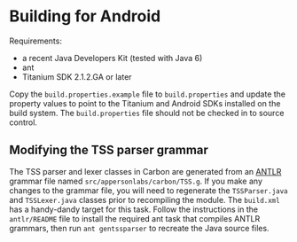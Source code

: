 # Building for Android

Requirements:

* a recent Java Developers Kit (tested with Java 6)
* ant
* Titanium SDK 2.1.2.GA or later

Copy the `build.properties.example` file to `build.properties` and update the 
property values to point to the Titanium and Android SDKs installed on the build
system.  The `build.properties` file should not be checked in to source control.

## Modifying the TSS parser grammar
 
The TSS parser and lexer classes in Carbon are generated from an [ANTLR](http://antlr.org/)
grammar file named `src/appersonlabs/carbon/TSS.g`.  If you make any changes to the
grammar file, you will need to regenerate the `TSSParser.java` and `TSSLexer.java` classes
prior to recompiling the module.  The `build.xml` has a handy-dandy target for this task.
Follow the instructions in the `antlr/README` file to install the required ant task that
compiles ANTLR grammars, then run `ant gentssparser` to recreate the Java source files.